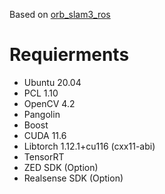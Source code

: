 Based on [orb_slam3_ros](https://github.com/thien94/orb_slam3_ros)

# Requierments

- Ubuntu 20.04
- PCL 1.10
- OpenCV 4.2
- Pangolin
- Boost
- CUDA 11.6
- Libtorch 1.12.1+cu116 (cxx11-abi)
- TensorRT
- ZED SDK (Option)
- Realsense SDK (Option)


